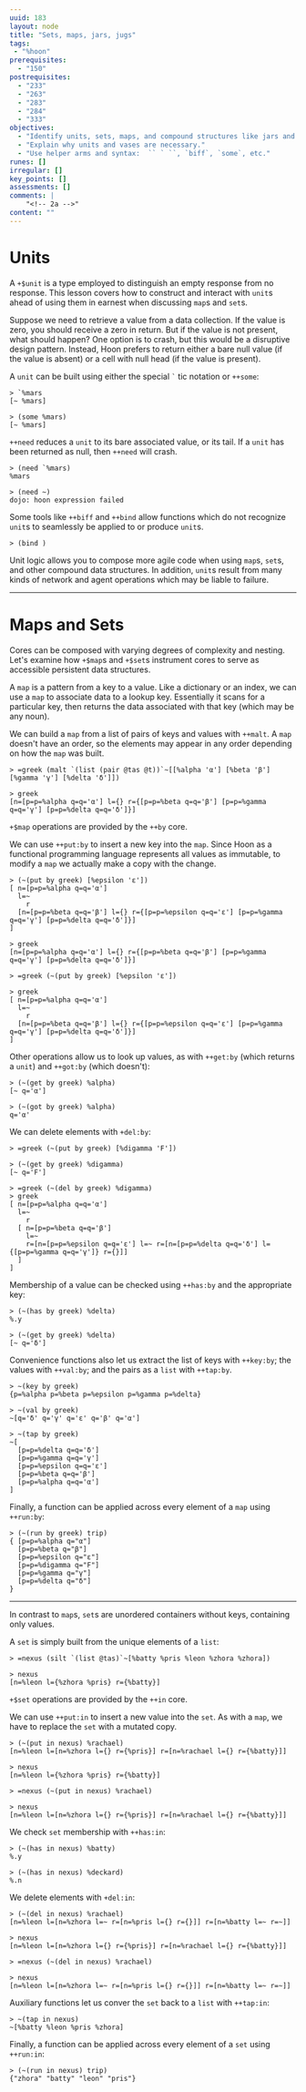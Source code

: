 ```yaml
---
uuid: 183
layout: node
title: "Sets, maps, jars, jugs"
tags:
 - "%hoon"
prerequisites:
  - "150"
postrequisites:
  - "233"
  - "263"
  - "283"
  - "284"
  - "333"
objectives:
  - "Identify units, sets, maps, and compound structures like jars and jugs."
  - "Explain why units and vases are necessary."
  - "Use helper arms and syntax:  `` ` ``, `biff`, `some`, etc."
runes: []
irregular: []
key_points: []
assessments: []
comments: |
    "<!-- 2a -->"
content: ""
---
```


#   Units

A `+$unit` is a type employed to distinguish an empty response from no response.  This lesson covers how to construct and interact with `unit`s ahead of using them in earnest when discussing `map`s and `set`s.

Suppose we need to retrieve a value from a data collection.  If the value is zero, you should receive a zero in return.  But if the value is not present, what should happen?  One option is to crash, but this would be a disruptive design pattern.  Instead, Hoon prefers to return either a bare null value (if the value is absent) or a cell with null head (if the value is present).

A `unit` can be built using either the special `` ` `` tic notation or `++some`:

```hoon
> `%mars
[~ %mars]

> (some %mars)
[~ %mars]
```

`++need` reduces a `unit` to its bare associated value, or its tail.  If a `unit` has been returned as null, then `++need` will crash.

```hoon
> (need `%mars)
%mars

> (need ~)
dojo: hoon expression failed
```

Some tools like `++biff` and `++bind` allow functions which do not recognize `unit`s to seamlessly be applied to or produce `unit`s.

```hoon
> (bind )
```

Unit logic allows you to compose more agile code when using `map`s, `set`s, and other compound data structures.  In addition, `unit`s result from many kinds of network and agent operations which may be liable to failure.

---

#   Maps and Sets

Cores can be composed with varying degrees of complexity and nesting.  Let's examine how `+$map`s and `+$set`s instrument cores to serve as accessible persistent data structures.

A `map` is a pattern from a key to a value.  Like a dictionary or an index, we can use a `map` to associate data to a lookup key.  Essentially it scans for a particular key, then returns the data associated with that key (which may be any noun).

We can build a `map` from a list of pairs of keys and values with `++malt`.  A `map` doesn't have an order, so the elements may appear in any order depending on how the `map` was built.

```hoon
> =greek (malt `(list (pair @tas @t))`~[[%alpha 'α'] [%beta 'β'] [%gamma 'γ'] [%delta 'δ']])

> greek
[n=[p=p=%alpha q=q='α'] l={} r={[p=p=%beta q=q='β'] [p=p=%gamma q=q='γ'] [p=p=%delta q=q='δ']}]
```

`+$map` operations are provided by the `++by` core.

We can use `++put:by` to insert a new key into the `map`.  Since Hoon as a functional programming language represents all values as immutable, to modify a `map` we actually make a copy with the change.

```hoon
> (~(put by greek) [%epsilon 'ε'])
[ n=[p=p=%alpha q=q='α']
  l=~
    r
  [n=[p=p=%beta q=q='β'] l={} r={[p=p=%epsilon q=q='ε'] [p=p=%gamma q=q='γ'] [p=p=%delta q=q='δ']}]
]

> greek
[n=[p=p=%alpha q=q='α'] l={} r={[p=p=%beta q=q='β'] [p=p=%gamma q=q='γ'] [p=p=%delta q=q='δ']}]

> =greek (~(put by greek) [%epsilon 'ε'])

> greek
[ n=[p=p=%alpha q=q='α']
  l=~
    r
  [n=[p=p=%beta q=q='β'] l={} r={[p=p=%epsilon q=q='ε'] [p=p=%gamma q=q='γ'] [p=p=%delta q=q='δ']}]
]
```

Other operations allow us to look up values, as with `++get:by` (which returns a `unit`) and `++got:by` (which doesn't):

```hoon
> (~(get by greek) %alpha)
[~ q='α']

> (~(got by greek) %alpha)
q='α'
```

We can delete elements with `+del:by`:

```hoon
> =greek (~(put by greek) [%digamma 'Ϝ'])

> (~(get by greek) %digamma)
[~ q='Ϝ']

> =greek (~(del by greek) %digamma)
> greek
[ n=[p=p=%alpha q=q='α']
  l=~
    r
  [ n=[p=p=%beta q=q='β']
    l=~
    r=[n=[p=p=%epsilon q=q='ε'] l=~ r=[n=[p=p=%delta q=q='δ'] l={[p=p=%gamma q=q='γ']} r={}]]
  ]
]
```

Membership of a value can be checked using `++has:by` and the appropriate key:

```hoon
> (~(has by greek) %delta)
%.y

> (~(get by greek) %delta)
[~ q='δ']
```

Convenience functions also let us extract the list of keys with `++key:by`; the values with `++val:by`; and the pairs as a `list` with `++tap:by`.

```hoon
> ~(key by greek)
{p=%alpha p=%beta p=%epsilon p=%gamma p=%delta}

> ~(val by greek)
~[q='δ' q='γ' q='ε' q='β' q='α']

> ~(tap by greek)
~[
  [p=p=%delta q=q='δ']
  [p=p=%gamma q=q='γ']
  [p=p=%epsilon q=q='ε']
  [p=p=%beta q=q='β']
  [p=p=%alpha q=q='α']
]
```
Finally, a function can be applied across every element of a `map` using `++run:by`:

```hoon
> (~(run by greek) trip)
{ [p=p=%alpha q="α"]
  [p=p=%beta q="β"]
  [p=p=%epsilon q="ε"]
  [p=p=%digamma q="Ϝ"]
  [p=p=%gamma q="γ"]
  [p=p=%delta q="δ"]
}
```

---

In contrast to `map`s, `set`s are unordered containers without keys, containing only values.

A `set` is simply built from the unique elements of a `list`:

```hoon
> =nexus (silt `(list @tas)`~[%batty %pris %leon %zhora %zhora])

> nexus
[n=%leon l={%zhora %pris} r={%batty}]
```

`+$set` operations are provided by the `++in` core.

We can use `++put:in` to insert a new value into the `set`.  As with a `map`, we have to replace the `set` with a mutated copy.

```hoon
> (~(put in nexus) %rachael)
[n=%leon l=[n=%zhora l={} r={%pris}] r=[n=%rachael l={} r={%batty}]]

> nexus
[n=%leon l={%zhora %pris} r={%batty}]

> =nexus (~(put in nexus) %rachael)

> nexus
[n=%leon l=[n=%zhora l={} r={%pris}] r=[n=%rachael l={} r={%batty}]]
```

We check `set` membership with `++has:in`:

```hoon
> (~(has in nexus) %batty)
%.y

> (~(has in nexus) %deckard)
%.n
```

We delete elements with `+del:in`:

```hoon
> (~(del in nexus) %rachael)
[n=%leon l=[n=%zhora l=~ r=[n=%pris l={} r={}]] r=[n=%batty l=~ r=~]]

> nexus
[n=%leon l=[n=%zhora l={} r={%pris}] r=[n=%rachael l={} r={%batty}]]

> =nexus (~(del in nexus) %rachael)

> nexus
[n=%leon l=[n=%zhora l=~ r=[n=%pris l={} r={}]] r=[n=%batty l=~ r=~]]
```

Auxiliary functions let us conver the `set` back to a `list` with `++tap:in`: 

```hoon
> ~(tap in nexus)
~[%batty %leon %pris %zhora]
```

Finally, a function can be applied across every element of a `set` using `++run:in`:

```hoon
> (~(run in nexus) trip)
{"zhora" "batty" "leon" "pris"}
```
